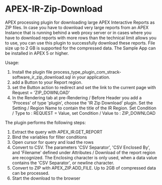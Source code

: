 # APEX-IR-Zip-Download
APEX processing plugin for downloading large APEX Interactive Reports as ZIP files.
In case you have to download very large reports from an APEX Instance that is 
running behind a web proxy server or in cases where you have to download reports 
with more rows than the technical limit allows you to use, you can use 
this plugin to successfully download these reports. 
File size up to 2 GB is supported for the compressed data. 
The Sample App can be installed in APEX 5 or higher.


Usage:
1. Install the plugin file process_type_plugin_com_strack-software_ir_zip_download.sql in your application.
2. add a Button to your Report region.
3. set the Button action to redirect and set the link to the current page with Request = 'ZIP_DOWNLOAD'
4. In the Rendering tab at pre-Rendering / Before Header you add a 'Process' of type 'plugin', choose the 'IR Zip Download' plugin.
    Set the Setting / Region Name to contain the title of the IR Region.
    Set Condition / Type to : REQUEST = Value, set Condition / Value to : ZIP_DOWNLOAD

The plugin performs the following steps:
1. Extract the query with APEX_IR.GET_REPORT
2. Bind the variables for filter conditions
3. Open cursor for query and load the rows
4. Convert to CSV. The parameters 'CSV Separator', 'CSV Enclosed By', and 'Filename' defined under Attributes / Download of the report region are recognized. The Enclosing character is only used, when a data value contains the 'CSV Separator', or newline character.
5. Convert to ZIP with APEX_ZIP.ADD_FILE. Up to 2GB of compressed data can be processed.
6. Start the download to the browser
